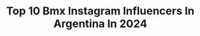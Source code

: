 ---
title: Top 10 Bmx Instagram Influencers In Argentina In 2024
description: >-
  Find top bmx Instagram influencers in Argentina in 2024. Most popular hashtags: #bmx #street #bike.
platform: Instagram
hits: 16
text_top: Analyze the top-rated Instagram profiles on inBeat.
text_bottom: Our search engine has 16 Instagram influencers like this in Argentina for you to collaborate.
profiles:
  - username: "pitu_presser931"
    fullname: >-
      Esteban Presser
    bio: >-
      Esperanza, Santa Fe Leve a life you will remember 🙌🏽🙌🏽🙌🏽 Bmx, Motocross, Skater 19 años NO SOY LOCO, SOY DIFERENTE A LOS DEMÁS😄😄😄
    location: "Argentina"
    followers: 10627
    engagement: 721
    commentsToLikes: 0.009948
    id: ck15rrtcc9dkk0i19ctfvwm9p
    verified: false
    hashtags: ""
  - username: "torres_143"
    fullname: >-
      EXEQUIEL TORRRES
    bio: >-
      📌CORREDOR PROFESIONAL DE BMX 🇦🇷🚲 🥇NACIONAL x7 🥇RIOJANO x5 🥈 J.J.O.O 🇨🇳 🥇🌍 world champion 🇧🇪 🥇🌍 world cup🇦🇷 🥇PANAMERICANO x3 🥇latinoamericano x7
    location: "Argentina"
    followers: 13838
    engagement: 315
    commentsToLikes: 0.010842
    id: ck0u8le487n3a0i19nsjyro8l
    verified: false
    hashtags: "#jamarterindas, #positivosiempre, #et143, #trabajaduro"
  - username: "malignobmx"
    fullname: >-
      JOSE  M A L I G N O  TORRES
    bio: >-
      ✞Dios♻️Familia✞ 🇦🇷 •Professional BMX ▪️COMPANY▪️ @monsterenergy @kenchbmx.latam @vansargentina @vansbmx66 @oakleyarg @cbaxinfo @enardinfo
    location: "Argentina"
    followers: 60496
    engagement: 630
    commentsToLikes: 0.010548
    id: ck15qikzr30r60i19v1kn6gz2
    verified: true
    hashtags: ""
  - username: "molina595"
    fullname: >-
      Chalo Molina 🇦🇷
    bio: >-
      ▪ 25 > Atleta profesional de BMX ▪ Olimpico/Olympian - JJOO Río 2016 ▪🥇 World Cup 🇦🇷2k19 ▪ Conociendo el 🌍✈️ con mi 🚲 ▪ Amante de los 🚘&🏍
    location: "Argentina"
    followers: 10780
    engagement: 619
    commentsToLikes: 0.056508
    id: ck6ufnjyey2ik0j71jf84hslh
    verified: false
    hashtags: "#bmxrace, #tld, #staystrongrider, #grands"
  - username: "mundobikeargentina"
    fullname: >-
      Mundo Bike Argentina
    bio: >-
      Información, noticias, fotos y videos. Hecho por ciclistas para ciclistas.!! #bmx #mtb #ruta #ciclismo #mundobikeargentina
    location: "Argentina"
    followers: 27484
    engagement: 95
    commentsToLikes: 0.030120
    id: ck0vw9x97srbi0i19couflj4v
    verified: false
    hashtags: "#ideasmba, #mundial, #remeras, #rallyserie"
  - username: "serlua"
    fullname: >-
      Sergio Lucea
    bio: >-
      Sergio lucea en YouTube.💥 TODOS LOS MIERCOLES VÍDEO EN YOUTUBE SIN FALTA !!💥sponsors: @luceras_wax @303andgo @serluaskateboarding
    location: "Argentina"
    followers: 149967
    engagement: 796
    commentsToLikes: 0.212997
    id: ck55l9k1z12gk0i11fwnsfqst
    verified: true
    hashtags: "#love, #photooftheday, #skate, #sk8"
  - username: "benfrola"
    fullname: >-
      Benjamin Frola
    bio: >-
      🇦🇷 @fiendbmx | @jammindistro
    location: "Argentina"
    followers: 8260
    engagement: 2970
    commentsToLikes: 0.029964
    id: ck8t40c7b54ah0j78ckvy4lfc
    verified: false
    hashtags: "#jammindistro, #vcp, #fiendbmx, #argentina"
  - username: "gguendulain"
    fullname: >-
      Gaspar Guendulain
    bio: >-
      🇦🇷 🌎 @eightiesbikeco @vansbmx66 @vansargentina @oneplaceworld Vans Argentina Video 🏁
    location: "Argentina"
    followers: 39288
    engagement: 1061
    commentsToLikes: 0.012535
    id: ck13cz8cz2vbd0i199jp8vyb5
    verified: false
    hashtags: "#bmx, #slipon, #bikes, #lifestyle"
  - username: "manu_turone"
    fullname: >-
      ✨MANU✨
    bio: >-
      🇦🇷 13 ✨BMX✨ ✨SCOOTER✨ TikTok:manuturone @rpmcross
    location: "Argentina"
    followers: 4457
    engagement: 1532
    commentsToLikes: 0.022182
    id: ckaor6cbtlwrd0i78xwo444xm
    verified: false
    hashtags: "#bmxfreestyle, #bmxstreet66, #bmxpark, #bmx4life"
  - username: "diegogaldames"
    fullname: >-
      ＤｉｅｇｏＧａｌｄａｍｅｓ
    bio: >-
      🇨🇱HUMILDAD VIDA SOBRE RUEDAS @skilldashbmx 👟 @latinprotec @extremezonebmx 🚲 Sesion MTB👇
    location: "Argentina"
    followers: 8964
    engagement: 593
    commentsToLikes: 0.041968
    id: ck15s6tmebih20i19zxejd1jf
    verified: false
    hashtags: "#mtb, #bmxbuin, #livingthedream, #elmomentoesahora"
---